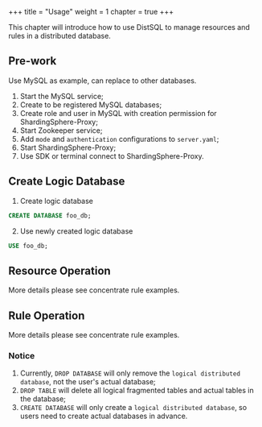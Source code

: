+++
title = "Usage"
weight = 1
chapter = true
+++

This chapter will introduce how to use DistSQL to manage resources and rules in a distributed database.

## Pre-work

Use MySQL as example, can replace to other databases.

1. Start the MySQL service;
1. Create to be registered MySQL databases;
1. Create role and user in MySQL with creation permission for ShardingSphere-Proxy;
1. Start Zookeeper service;
1. Add `mode` and `authentication` configurations to `server.yaml`;
1. Start ShardingSphere-Proxy;
1. Use SDK or terminal connect to ShardingSphere-Proxy.

## Create Logic Database

1. Create logic database

```sql
CREATE DATABASE foo_db;
```

2. Use newly created logic database

```sql
USE foo_db;
```

## Resource Operation

More details please see concentrate rule examples.

## Rule Operation

More details please see concentrate rule examples.

### Notice

1. Currently, `DROP DATABASE` will only remove the `logical distributed database`, not the user's actual database;
1. `DROP TABLE` will delete all logical fragmented tables and actual tables in the database;
1. `CREATE DATABASE` will only create a `logical distributed database`, so users need to create actual databases in advance.
